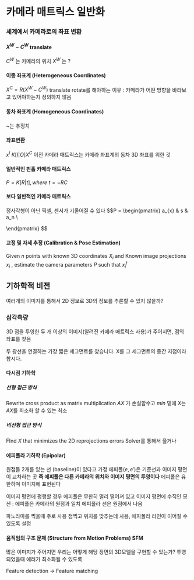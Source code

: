 # 카메라 매트릭스 일반화
### 세계에서 카메라로의 좌표 변환

#### $X^{W}- C^{W}$ translate
$C^W$ 는 카메라의 위치
$X^W$ 는 ?

#### 이종 좌표계 (Heterogeneous Coordinates)
$X^{C}=R(X^{W}-C^{W})$  translate
rotate를 해야하는 이유 : 카메라가 어떤 방향을 바라보고 있어야하는지 정의하지 않음

#### 동차 좌표계 (Homogeneous Coordinates)
~는 추정치

#### 좌표변환
$x^{I} ~K[I|O]X^C$
이전 카메라 매트릭스는 카메라 좌표계의 동차 3D 좌표를 위한 것

#### 일반적인 핀홀 카메라 매트릭스
$P = K[R|t],  where\   t = -RC$ 

#### 보다 일반적인 카메라 매트릭스
정사각형이 아닌 픽셀, 센서가 기울어질 수 있다
$$P =
\begin{pmatrix} 
a_{x} & s & a_n \\ 

\end{pmatrix}
$$

#### 교정 및 자세 추정 (Calibration & Pose Estimation)
Given $n$ points with known 3D coordinates $X_i$ and Known image projections $x_i$ ,
estimate the camera parameters $P$ such that $x^t_{i}$ 

## 기하학적 비전
여러개의 이미지를 통해서 2D 정보로 3D의 정보를 추론할 수 있지 않을까?
### 삼각측량
3D 점을 투영한 두 개 이상의 이미지(알려진 카메라 매트릭스 사용)가 주어지면, 점의 좌표를 찾음

두 광선을 연결하는 가장 짧은 세그먼트를 찾습니다.
X를 그 세그먼트의 중간 지점이라 합시다.

#### 다시점 기하학
##### 선형 접근 방식
Rewrite cross product as matrix multiplication
$AX$ 가 손실함수고 $min$ 밑에 $X$는 $AX$를 최소화 할 수 있는 최소

##### 비선형 접근 방식
FInd $X$ that minimizes the 2D reprojections errors
Solver를 통해서 풀거나

#### 에피폴라 기하학 (Epipolar)
원점들 2개를 있는 선 (baseline)이 있다고 가정
에피폴$(e, e')$은 기준선과 이미지 평면이 교차하는 곳
**즉 에피폴은 다른 카메라의 위치와 이미지 평면의 투영이다**
에피폴은 유한하며 이미지에 표현된다

이미지 평면에 평행할 경우 에피폴은 무한히 멀리 떨어져 있고 
이미지 평면에 수직인 모션 : 에피폴은 카메라의 원점과 일치 에피폴라 선은 원점에서 나옴

파노라마를 찍을때 주로 사용
점찍고 위치를 맞추는데 사용, 에피폴라 라인이 이어질 수 있도록 설정

#### 움직임의 구조 문제 (Structure from Motion Problems) SFM
많은 이미지가 주어지면 우리는 어떻게 해당 장면의 3D모델을 구현할 수 있는가?
투영되었을때 에러가 최소화될 수 있도록

Feature detection -> Feature matching